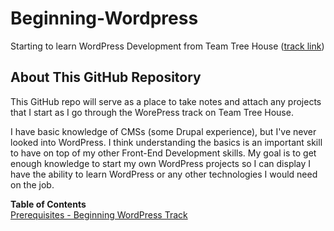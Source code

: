 # Beginning-Wordpress
Starting to learn WordPress Development from Team Tree House ([track link](https://teamtreehouse.com/tracks/wordpress-development))

## About This GitHub Repository

This GitHub repo will serve as a place to take notes and attach any projects that I start as I go through the WorePress track
on Team Tree House.

I have basic knowledge of CMSs (some Drupal experience), but I've never looked into WordPress.  I think understanding the basics
is an important skill to have on top of my other Front-End Development skills.  My goal is to get enough knowledge to start my own
WordPress projects so I can display I have the ability to learn WordPress or any other technologies I would need on the job.

**Table of Contents**       
[Prerequisites - Beginning WordPress Track]()       



